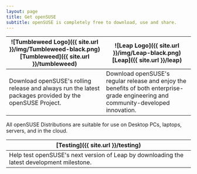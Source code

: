 ```yaml
---
layout: page
title: Get openSUSE
subtitle: openSUSE is completely free to download, use and share. 
---
```

| ![Tumbleweed Logo]({{ site.url }}/img/Tumbleweed-black.png) [Tumbleweed]({{ site.url }}/tumbleweed) | ![Leap Logo]({{ site.url }}/img/Leap-black.png) [Leap]({{ site.url }}/leap) |
| --------------------------------------- | --------------------------- |
| Download openSUSE's rolling release and always run the latest packages provided by the openSUSE Project. | Download openSUSE's regular release and enjoy the benefits of both enterprise-grade engineering and community-developed innovation. |

All openSUSE Distributions are suitable for use on Desktop PCs, laptops, servers, and in the cloud.

| [Testing]({{ site.url }}/testing) |
| --------------------------------- |
| Help test openSUSE's next version of Leap by downloading the latest development milestone. |
